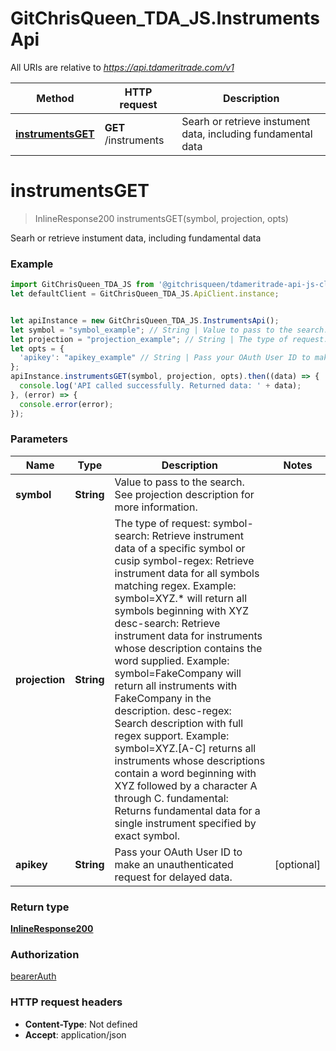 # GitChrisQueen_TDA_JS.InstrumentsApi

All URIs are relative to *https://api.tdameritrade.com/v1*

Method | HTTP request | Description
------------- | ------------- | -------------
[**instrumentsGET**](InstrumentsApi.md#instrumentsGET) | **GET** /instruments | Searh or retrieve instument data, including fundamental data

<a name="instrumentsGET"></a>
# **instrumentsGET**
> InlineResponse200 instrumentsGET(symbol, projection, opts)

Searh or retrieve instument data, including fundamental data

### Example
```javascript
import GitChrisQueen_TDA_JS from '@gitchrisqueen/tdameritrade-api-js-client';
let defaultClient = GitChrisQueen_TDA_JS.ApiClient.instance;


let apiInstance = new GitChrisQueen_TDA_JS.InstrumentsApi();
let symbol = "symbol_example"; // String | Value to pass to the search. See projection description for more information.
let projection = "projection_example"; // String | The type of request: symbol-search: Retrieve instrument data of a specific symbol or cusip symbol-regex: Retrieve instrument data for all symbols matching regex. Example: symbol=XYZ.* will return all symbols beginning with XYZ desc-search: Retrieve instrument data for instruments whose description contains the word supplied. Example: symbol=FakeCompany will return all instruments with FakeCompany in the description. desc-regex: Search description with full regex support. Example: symbol=XYZ.[A-C] returns all instruments whose descriptions contain a word beginning with XYZ followed by a character A through C. fundamental: Returns fundamental data for a single instrument specified by exact symbol.
let opts = { 
  'apikey': "apikey_example" // String | Pass your OAuth User ID to make an unauthenticated request for delayed data.
};
apiInstance.instrumentsGET(symbol, projection, opts).then((data) => {
  console.log('API called successfully. Returned data: ' + data);
}, (error) => {
  console.error(error);
});

```

### Parameters

Name | Type | Description  | Notes
------------- | ------------- | ------------- | -------------
 **symbol** | **String**| Value to pass to the search. See projection description for more information. | 
 **projection** | **String**| The type of request: symbol-search: Retrieve instrument data of a specific symbol or cusip symbol-regex: Retrieve instrument data for all symbols matching regex. Example: symbol&#x3D;XYZ.* will return all symbols beginning with XYZ desc-search: Retrieve instrument data for instruments whose description contains the word supplied. Example: symbol&#x3D;FakeCompany will return all instruments with FakeCompany in the description. desc-regex: Search description with full regex support. Example: symbol&#x3D;XYZ.[A-C] returns all instruments whose descriptions contain a word beginning with XYZ followed by a character A through C. fundamental: Returns fundamental data for a single instrument specified by exact symbol. | 
 **apikey** | **String**| Pass your OAuth User ID to make an unauthenticated request for delayed data. | [optional] 

### Return type

[**InlineResponse200**](InlineResponse200.md)

### Authorization

[bearerAuth](../README.md#bearerAuth)

### HTTP request headers

 - **Content-Type**: Not defined
 - **Accept**: application/json


